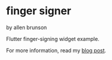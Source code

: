 # finger signer
by allen brunson

Flutter finger-signing widget example.

For more information, read my [blog post](https://allenbrunson.com/posts/flutter-finger-signing/).
